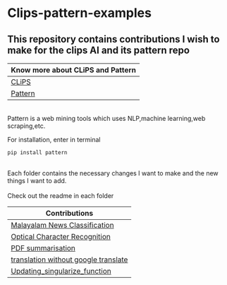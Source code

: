 # Clips-pattern-examples
<h2>This repository contains contributions I wish to make for the clips AI and its pattern repo</h2>

|Know more about CLiPS and Pattern|
|---                              |
| [CLiPS](https://www.uantwerpen.be/en/research-groups/clips/) |
| [Pattern](https://www.clips.uantwerpen.be/pages/pattern-dev) |

<br>Pattern is a web mining tools which uses NLP,machine learning,web scraping,etc.</br>


For installation, enter in terminal


```
pip install pattern
```

<br>Each folder contains the necessary changes I want to make and the new things I want to add.</br>
<br>Check out the readme in each folder</br>

|Contributions      |
|---                |
|[Malayalam News Classification](09-malayalam/malayalam_news_classification/Readme.md)
|[Optical Character Recognition](OCR-recognition_API)|
|[PDF summarisation](PDF-summarisation)|
|[translation without google translate](translation_for_twitter)|
|[Updating_singularize_function](updating_singularize_function)|


